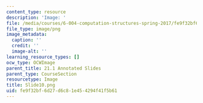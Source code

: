 ```yaml
---
content_type: resource
description: 'Image: '
file: /media/courses/6-004-computation-structures-spring-2017/fe9f32bf6d27d6c81e454294f41f5b61_Slide10.png
file_type: image/png
image_metadata:
  caption: ''
  credit: ''
  image-alt: ''
learning_resource_types: []
ocw_type: OCWImage
parent_title: 21.1 Annotated Slides
parent_type: CourseSection
resourcetype: Image
title: Slide10.png
uid: fe9f32bf-6d27-d6c8-1e45-4294f41f5b61
---
```

